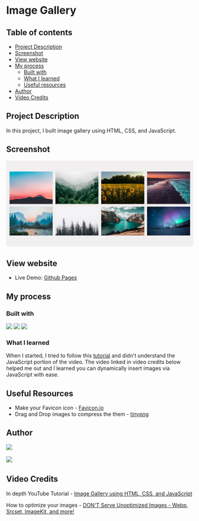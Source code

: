 # Image Gallery

## Table of contents

- [Project Description](#project-description)
- [Screenshot](#screenshot)
- [View website](#view-website)
- [My process](#my-process)
  - [Built with](#built-with)
  - [What I learned](#what-i-learned)
  - [Useful resources](#useful-resources)
- [Author](#author)
- [Video Credits](#video-credits)

## Project Description

In this project, I built image gallery using HTML, CSS, and JavaScript.

## Screenshot

![](./desktop-image-gallery.png)

## View website 

- Live Demo: [Github Pages](https://bccpadge.github.io/image-gallery/)

## My process

### Built with

<p align="left">
<img src="https://img.shields.io/badge/HTML5-E34F26?style=for-the-badge&logo=html5&logoColor=white"> 
<img src="https://img.shields.io/badge/CSS3-1572B6?style=for-the-badge&logo=css3&logoColor=white"> 
<img src="https://img.shields.io/badge/JavaScript-323330?style=for-the-badge&logo=javascript&logoColor=F7DF1E">

</p>

### What I learned

When I started, I tried to follow this [tutorial](https://www.youtube.com/watch?v=sHG3Sf6XN9g&pp=ygUhaW1hZ2UgZ2FsbGVyeSBodG1sIGNzcyBqYXZhc2NyaXB0) and didn't understand the JavaScript portion of the video. The video linked in video credits below helped me out and I learned you can dynamically insert images via JavaScript with ease.

## Useful Resources

- Make your Favicon icon - [Favicon.io](https://favicon.io/favicon-generator/)
- Drag and Drop images to compress the them - [tinypng](https://tinypng.com/)

## Author

<a href="https://www.frontendmentor.io/profile/bccpadge">
<img src="https://img.shields.io/badge/FrontendMentor-57b1e6?style=for-the-badge&logo=frontendmentor&logoColor=white">
</a>
<p align="left">
<a href="https://github.com/bccpadge">
<img src="https://img.shields.io/badge/Github-9757e6?style=for-the-badge&logo=github&logoColor=white">
</a>
</p>

## Video Credits

In depth YouTube Tutorial - [Image Gallery using HTML, CSS, and JavaScript](https://www.youtube.com/watch?v=vQc3EmFCWRw)

How to optimize your images - [DON'T Serve Unoptimized Images - Webp, Srcset, ImageKit, and more!](https://www.youtube.com/watch?v=pfHG6HL1GBw)
